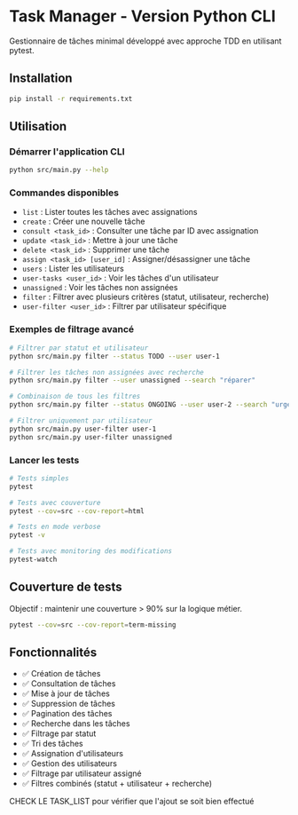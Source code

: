 # Task Manager - Version Python CLI

Gestionnaire de tâches minimal développé avec approche TDD en utilisant pytest.

## Installation

```bash
pip install -r requirements.txt
```

## Utilisation

### Démarrer l'application CLI
```bash
python src/main.py --help
```

### Commandes disponibles
- `list` : Lister toutes les tâches avec assignations
- `create` : Créer une nouvelle tâche
- `consult <task_id>` : Consulter une tâche par ID avec assignation
- `update <task_id>` : Mettre à jour une tâche
- `delete <task_id>` : Supprimer une tâche
- `assign <task_id> [user_id]` : Assigner/désassigner une tâche
- `users` : Lister les utilisateurs
- `user-tasks <user_id>` : Voir les tâches d'un utilisateur
- `unassigned` : Voir les tâches non assignées
- `filter` : Filtrer avec plusieurs critères (statut, utilisateur, recherche)
- `user-filter <user_id>` : Filtrer par utilisateur spécifique

### Exemples de filtrage avancé
```bash
# Filtrer par statut et utilisateur
python src/main.py filter --status TODO --user user-1

# Filtrer les tâches non assignées avec recherche
python src/main.py filter --user unassigned --search "réparer"

# Combinaison de tous les filtres
python src/main.py filter --status ONGOING --user user-2 --search "urgent"

# Filtrer uniquement par utilisateur
python src/main.py user-filter user-1
python src/main.py user-filter unassigned
```

### Lancer les tests
```bash
# Tests simples
pytest

# Tests avec couverture
pytest --cov=src --cov-report=html

# Tests en mode verbose
pytest -v

# Tests avec monitoring des modifications
pytest-watch
```

## Couverture de tests

Objectif : maintenir une couverture > 90% sur la logique métier.

```bash
pytest --cov=src --cov-report=term-missing
```

## Fonctionnalités

- ✅ Création de tâches
- ✅ Consultation de tâches  
- ✅ Mise à jour de tâches
- ✅ Suppression de tâches
- ✅ Pagination des tâches
- ✅ Recherche dans les tâches
- ✅ Filtrage par statut
- ✅ Tri des tâches
- ✅ Assignation d'utilisateurs
- ✅ Gestion des utilisateurs
- ✅ Filtrage par utilisateur assigné
- ✅ Filtres combinés (statut + utilisateur + recherche)

CHECK LE TASK_LIST pour vérifier que l'ajout se soit bien effectué
